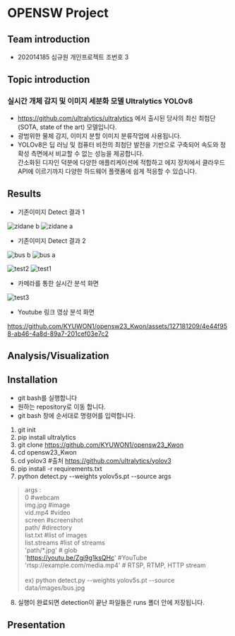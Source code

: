 # OPENSW Project
## Team introduction
* 202014185 심규원 개인프로젝트 조번호 3 
## Topic introduction
### 실시간 개체 감지 및 이미지 세분화 모델 Ultralytics YOLOv8
* https://github.com/ultralytics/ultralytics 에서 출시된 당사의 최신 최첨단(SOTA, state of the art) 모델입니다.
* 광범위한 물체 감지, 이미지 분할 이미지 분류작업에 사용됩니다.
* YOLOv8은 딥 러닝 및 컴퓨터 비전의 최첨단 발전을 기반으로 구축되어 속도와 정확성 측면에서 비교할 수 없는 성능을 제공합니다.<br/> 
간소화된 디자인 덕분에 다양한 애플리케이션에 적합하고 에지 장치에서 클라우드 API에 이르기까지 다양한 하드웨어 플랫폼에 쉽게 적응할 수 있습니다.
## Results
* 기존이미지 Detect 결과 1


![zidane b](https://github.com/KYUWON1/opensw23_Kwon/assets/127181209/e4e24737-d862-4ef5-a96a-eaa5291582c0)
![zidane a](https://github.com/KYUWON1/opensw23_Kwon/assets/127181209/1ed40dbc-40d0-440d-a63f-5b4004670c80)
* 기존이미지 Detect 결과 2


![bus b](https://github.com/KYUWON1/opensw23_Kwon/assets/127181209/7b68e431-2585-4fa8-ac72-2f287b73fa4b)
![bus a](https://github.com/KYUWON1/opensw23_Kwon/assets/127181209/e3a8f334-75ea-42bd-962b-d7324312859e)



![test2](https://github.com/KYUWON1/opensw23_Kwon/assets/127181209/56adcf89-01c9-4cea-965f-095ff824be8e) 
![test1](https://github.com/KYUWON1/opensw23_Kwon/assets/127181209/9d6749d2-9ac1-4692-ad9b-431a2403f833)
* 카메라를 통한 실시간 분석 화면


![test3](https://github.com/KYUWON1/opensw23_Kwon/assets/127181209/90981650-9aa1-4a6e-83d7-b295eae94144)
* Youtube 링크 영상 분석 화면 


https://github.com/KYUWON1/opensw23_Kwon/assets/127181209/4e44f958-ab46-4a8d-89a7-201cef03e7c2

## Analysis/Visualization
## Installation
* git bash를 실행합니다
* 원하는 repository로 이동 합니다. 
* git bash 창에 순서대로 명령어를 입력합니다.
1. git init
2. pip install ultralytics
3. git clone https://github.com/KYUWON1/opensw23_Kwon 
4. cd opensw23_Kwon
5. cd yolov3  #출처 https://github.com/ultralytics/yolov3
6. pip install -r requirements.txt
7. python detect.py --weights yolov5s.pt --source args<br/>
>   args :<br/> 
>   0                               #webcam<br/>
>   img.jpg                         #image<br/>
>   vid.mp4                         #video<br/>
>   screen                          #screenshot<br/>
>   path/                           #directory<br/>
>   list.txt                        #list of images<br/>
>   list.streams                    #list of streams<br/>
>   'path/*.jpg'                    # glob<br/>
>   'https://youtu.be/Zgi9g1ksQHc'  #YouTube<br/>
>   'rtsp://example.com/media.mp4'  # RTSP, RTMP, HTTP stream<br/><br/>
>   ex)  python detect.py --weights yolov5s.pt --source data/images/bus.jpg
8. 실행이 완료되면 detection이 끝난 파일들은 runs 폴더 안에 저장됩니다.
## Presentation

